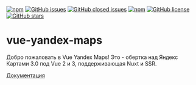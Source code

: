 [![npm](https://img.shields.io/npm/v/vue-yandex-maps.svg)](https://www.npmjs.com/package/vue-yandex-maps)
[![GitHub issues](https://img.shields.io/github/issues/PNKBizz/vue-yandex-maps.svg)](https://github.com/PNKBizz/vue-yandex-maps/issues)
[![GitHub closed issues](https://img.shields.io/github/issues-closed/PNKBizz/vue-yandex-maps.svg)](https://github.com/PNKBizz/vue-yandex-maps)
[![npm](https://img.shields.io/npm/dm/vue-yandex-maps.svg)](https://www.npmjs.com/package/vue-yandex-maps)
[![GitHub license](https://img.shields.io/github/license/PNKBizz/vue-yandex-maps.svg)](https://github.com/PNKBizz/vue-yandex-maps/blob/master/LICENSE)
[![GitHub stars](https://img.shields.io/github/stars/PNKBizz/vue-yandex-maps.svg?style=social)](https://github.com/PNKBizz/vue-yandex-maps/stargazers)

# vue-yandex-maps

Добро пожаловать в Vue Yandex Maps! Это - обертка над Яндекс Картами 3.0 под Vue 2 и 3, поддерживающая Nuxt и SSR. 

[Документация](yandex-maps-unofficial.github.io)
